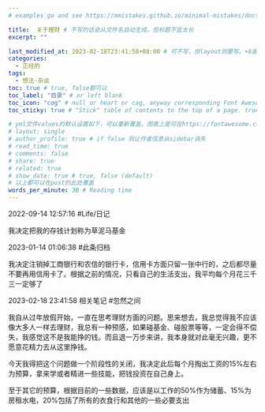 ```yaml
---
# examples go and see https://mmistakes.github.io/minimal-mistakes/docs/quick-start-guide/

title:  关于理财 # 不写的话会从文件名自动生成。但标题不宜太长
excerpt: ""

last_modified_at: 2023-02-18T23:41:58+08:00 # 可不写，但layout则要写。+8是东八区
categories: 
  - 正经的
tags:
  - 想法-杂谈
toc: true # true, false都可以
toc_label: "目录" # or left blank
toc_icon: "cog" # null or heart or cag, anyway corresponding Font Awesome icon name (without fa prefix)
toc_sticky: true # "Stick" table of contents to the top of a page. true: toc floats. false: toc fixed

# yml文件values的默认设置如下，可以重新覆盖。图表上是可在https://fontawesome.com/start找
# layout: single
# author_profile: true # if false 则让作者信息从sidebar消失
# read_time: true
# comments: false
# share: true
# related: true
# show_date: true # true, false (default) 
# 以上都可以在post的此处覆盖  
words_per_minute: 30 # Reading time
---
```


2022-09-14 12:57:16
#Life/日记

我决定把我的存钱计划称为草泥马基金

2023-01-14 01:06:38
#此条归档

我决定注销掉工商银行和农信的银行卡，信用卡方面只留一张中行的，之后都尽量不要再用信用卡了。根据之前的情况，只看自己的生活支出，我平均每个月花三千三一定够了


2023-02-18 23:41:58
相关笔记
#忽然之间

我自从过年放假开始，一直在思考理财方面的问题。思来想去，我总觉得我不应该像大多人一样去理财，我总有一种预感，如果碰基金、碰股票等等，一定会得不偿失，我感觉这不是我能挣的钱。而且退一万步来讲，我本身就对此毫无兴趣，更不愿意花精力去从这里挣钱。

今天我得把这个问题做一个阶段性的关闭，我决定此后每个月掏出工资的15%左右为预算，拿来学或者精进一些技能，把钱投资在自己身上。

至于其它的预算，根据目前的一些数据，应该是以工作的50%作为储蓄、15%为房租水电，20%包括了所有的衣食行和其他的一些必要支出